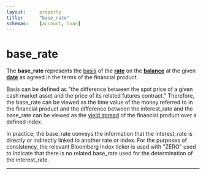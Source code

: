 ```yaml
---
layout:		property
title:		"base_rate"
schemas:	[account, loan]
---
```


# base_rate
The **base\_rate** represents the [basis][basis] of the [**rate**][ir] on the [**balance**][balance] at the given [**date**][date] as agreed in the terms of the financial product. 

Basis can be defined as "the difference between the spot price of a given cash market asset and the price of its related futures contract." Therefore, the base\_rate can be viewed as the time value of the money referred to in the financial product and the difference between the interest\_rate and the base\_rate can be viewed as the [yield spread][ys] of the financial product over a defined index.

In practice, the base\_rate conveys the information that the interest\_rate is directly or indirectly linked to another rate or index. For the purposes of consistency, the relevant Bloomberg Index ticker is used with "ZERO" used to indicate that there is no related base\_rate used for the determination of the interest\_rate.


---
[date]: https://github.com/suadelabs/fire/blob/master/documentation/date.md
[basis]: https://en.wikipedia.org/wiki/Basis_trading
[ir]: https://github.com/suadelabs/fire/blob/master/documentation/rate.md
[balance]: https://github.com/suadelabs/fire/blob/master/documentation/balance.md
[ys]: https://en.wikipedia.org/wiki/Yield_spread